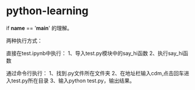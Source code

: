 # python-learning
if __name__ == '__main__' 的理解。


两种执行方式：

直接在test.ipynb中执行：
1、导入test.py模块中的say_hi函数
2、执行say_hi函数


通过命令行执行：
1、找到.py文件所在文件夹
2、在地址栏输入cdm,点击回车进入test.py所在目录
3、输入python test.py，输出结果。

